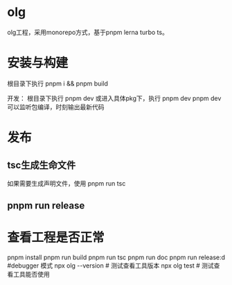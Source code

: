 # olg
olg工程，采用monorepo方式，基于pnpm lerna turbo ts。


# 安装与构建
根目录下执行 pnpm i && pnpm build

开发：
根目录下执行 pnpm dev
或进入具体pkg下，执行 pnpm dev
pnpm dev 可以监听包编译，时刻输出最新代码

# 发布

## tsc生成生命文件
如果需要生成声明文件，使用 pnpm run tsc

## pnpm run release

# 查看工程是否正常

pnpm install
pnpm run build
pnpm run tsc
pnpm run doc
pnpm run release:d  #debugger 模式
npx olg --version # 测试查看工具版本
npx olg test # 测试查看工具能否使用


